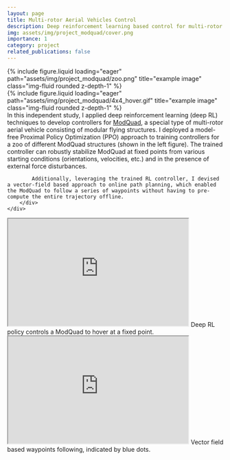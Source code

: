 ```yaml
---
layout: page
title: Multi-rotor Aerial Vehicles Control
description: Deep reinforcement learning based control for multi-rotor aerial vehicles.
img: assets/img/project_modquad/cover.png    
importance: 1
category: project
related_publications: false
---
```


<div class="row justify-content-sm-center">
    <div class="col-sm-4 mt-3 mt-md-0">
        <div class="col">
            <div class="col-sm mt-3 mt-md-0">
                {% include figure.liquid loading="eager" path="assets/img/project_modquad/zoo.png" title="example image" class="img-fluid rounded z-depth-1" %}
            </div>
            <div class="col-sm mt-3 mt-md-0">
                {% include figure.liquid loading="eager" path="assets/img/project_modquad/4x4_hover.gif" title="example image" class="img-fluid rounded z-depth-1" %}
            </div>
        </div>
    </div>
    <div class="col-sm-8 mt-3 mt-md-0">
        <div class="col-sm mt-3 mt-md-0">
            In this independent study, I applied deep reinforcement learning (deep RL) techniques to develop controllers for <a href="https://www.grasp.upenn.edu/projects/modquad-assembling-structures-in-midair/">ModQuad</a>, a special type of multi-rotor aerial vehicle consisting of modular flying structures. I deployed a model-free Proximal Policy Optimization (PPO) approach to training controllers for a zoo of different ModQuad structures (shown in the left figure). The trained controller can robustly stabilize ModQuad at fixed points from various starting conditions (orientations, velocities, etc.) and in the presence of external force disturbances.

            Additionally, leveraging the trained RL controller, I devised a vector-field based approach to online path planning, which enabled the ModQuad to follow a series of waypoints without having to pre-compute the entire trajectory offline.
        </div>
    </div>

</div>



<div class="row justify-content-sm-center">
    <div class="col-sm mt-3 mt-md-0">
        <iframe width="420" height="250"
            src="https://www.youtube.com/embed/IoR_4Uabar8?si=y7T8egJcrvZxoYfM" allow="fullscreen;">
        </iframe>
        Deep RL policy controls a ModQuad to hover at a fixed point.
    </div>
    <div class="col-sm mt-3 mt-md-0">
        <iframe width="420" height="250"
            src="https://www.youtube.com/embed/NzzA0ew_FCI?si=S7x6T0m1yf3uZnz9" allow="fullscreen;">
        </iframe>
        Vector field based waypoints following, indicated by blue dots.
    </div>
</div>

